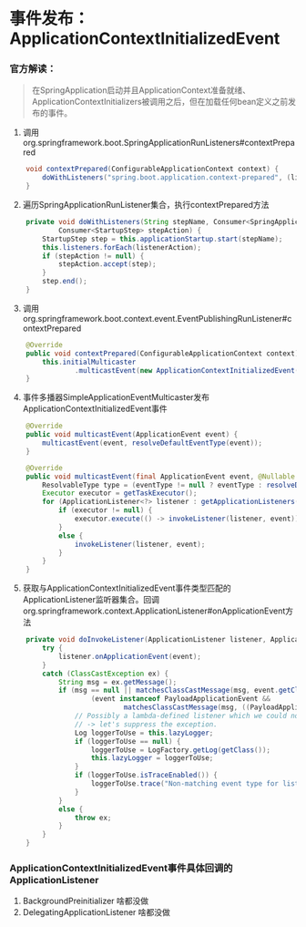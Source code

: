 # 事件发布：ApplicationContextInitializedEvent

### 官方解读：
> 在SpringApplication启动并且ApplicationContext准备就绪、ApplicationContextInitializers被调用之后，但在加载任何bean定义之前发布的事件。

1. 调用org.springframework.boot.SpringApplicationRunListeners#contextPrepared
```java
	void contextPrepared(ConfigurableApplicationContext context) {
		doWithListeners("spring.boot.application.context-prepared", (listener) -> listener.contextPrepared(context));
	}
```
2. 遍历SpringApplicationRunListener集合，执行contextPrepared方法
```java
	private void doWithListeners(String stepName, Consumer<SpringApplicationRunListener> listenerAction,
			Consumer<StartupStep> stepAction) {
		StartupStep step = this.applicationStartup.start(stepName);
		this.listeners.forEach(listenerAction);
		if (stepAction != null) {
			stepAction.accept(step);
		}
		step.end();
	}
```
3. 调用org.springframework.boot.context.event.EventPublishingRunListener#contextPrepared
```java
	@Override
	public void contextPrepared(ConfigurableApplicationContext context) {
		this.initialMulticaster
				.multicastEvent(new ApplicationContextInitializedEvent(this.application, this.args, context));
	}
```
4. 事件多播器SimpleApplicationEventMulticaster发布ApplicationContextInitializedEvent事件
```java
	@Override
	public void multicastEvent(ApplicationEvent event) {
		multicastEvent(event, resolveDefaultEventType(event));
	}

	@Override
	public void multicastEvent(final ApplicationEvent event, @Nullable ResolvableType eventType) {
		ResolvableType type = (eventType != null ? eventType : resolveDefaultEventType(event));
		Executor executor = getTaskExecutor();
		for (ApplicationListener<?> listener : getApplicationListeners(event, type)) {
			if (executor != null) {
				executor.execute(() -> invokeListener(listener, event));
			}
			else {
				invokeListener(listener, event);
			}
		}
	}
```
5. 获取与ApplicationContextInitializedEvent事件类型匹配的ApplicationListener监听器集合。回调org.springframework.context.ApplicationListener#onApplicationEvent方法
```java
	private void doInvokeListener(ApplicationListener listener, ApplicationEvent event) {
		try {
			listener.onApplicationEvent(event);
		}
		catch (ClassCastException ex) {
			String msg = ex.getMessage();
			if (msg == null || matchesClassCastMessage(msg, event.getClass()) ||
					(event instanceof PayloadApplicationEvent &&
							matchesClassCastMessage(msg, ((PayloadApplicationEvent) event).getPayload().getClass()))) {
				// Possibly a lambda-defined listener which we could not resolve the generic event type for
				// -> let's suppress the exception.
				Log loggerToUse = this.lazyLogger;
				if (loggerToUse == null) {
					loggerToUse = LogFactory.getLog(getClass());
					this.lazyLogger = loggerToUse;
				}
				if (loggerToUse.isTraceEnabled()) {
					loggerToUse.trace("Non-matching event type for listener: " + listener, ex);
				}
			}
			else {
				throw ex;
			}
		}
	}
```

### ApplicationContextInitializedEvent事件具体回调的ApplicationListener
1. BackgroundPreinitializer 啥都没做
2. DelegatingApplicationListener 啥都没做
